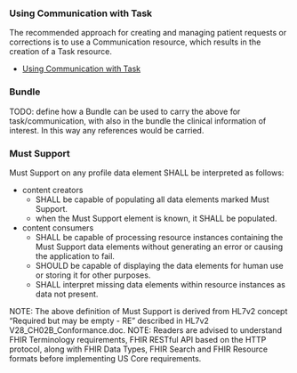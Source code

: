 ### Using Communication with Task

The recommended approach for creating and managing patient requests or corrections is to use a Communication resource, which results in the creation of a Task resource.

* [Using Communication with Task](communication-with-task.html)

### Bundle

TODO: define how a Bundle can be used to carry the above for task/communication, with also in the bundle the clinical information of interest. In this way any references would be carried.

### Must Support

Must Support on any profile data element SHALL be interpreted as follows:

* content creators  
  * SHALL be capable of populating all data elements marked Must Support.
  * when the Must Support element is known, it SHALL be populated.
* content consumers 
  * SHALL be capable of processing resource instances containing the Must Support data elements without generating an error or causing the application to fail. 
  * SHOULD be capable of displaying the data elements for human use or storing it for other purposes.
  * SHALL interpret missing data elements within resource instances as data not present.
  
NOTE: The above definition of Must Support is derived from HL7v2 concept “Required but may be empty - RE” described in HL7v2 V28_CH02B_Conformance.doc.
NOTE: Readers are advised to understand FHIR Terminology requirements, FHIR RESTful API based on the HTTP protocol, along with FHIR Data Types, FHIR Search and FHIR Resource formats before implementing US Core requirements.
